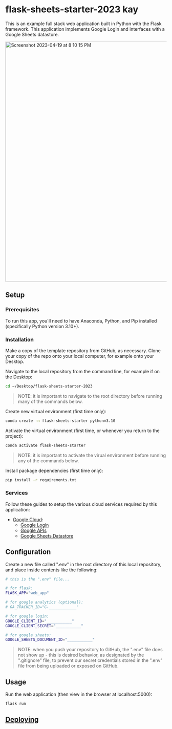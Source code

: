 # flask-sheets-starter-2023 kay

This is an example full stack web application built in Python with the Flask framework. This application implements Google Login and interfaces with a Google Sheets datastore.

<img width="750" alt="Screenshot 2023-04-19 at 8 10 15 PM" src="https://user-images.githubusercontent.com/1328807/233225795-2bac1806-37de-4981-a635-bfef72506ad5.png">

## Setup

### Prerequisites

To run this app, you'll need to have Anaconda, Python, and Pip installed (specifically Python version 3.10+).

### Installation

Make a copy of the template repository from GitHub, as necessary. Clone your copy of the repo onto your local computer, for example onto your Desktop.

Navigate to the local repository from the command line, for example if on the Desktop:

```sh
cd ~/Desktop/flask-sheets-starter-2023
```

> NOTE: it is important to navigate to the root directory before running many of the commands below.


Create new virtual environment (first time only):

```sh
conda create -n flask-sheets-starter python=3.10
```

Activate the virtual environment (first time, or whenever you return to the project):

```sh
conda activate flask-sheets-starter
```

> NOTE: it is important to activate the virual environment before running any of the commands below.

Install package dependencies (first time only):

```sh
pip install -r requirements.txt
```

### Services

Follow these guides to setup the various cloud services required by this application:

  + [Google Cloud](/setup/GOOGLE_CLOUD.md):
    + [Google Login](/setup/GOOGLE_LOGIN.md)
    + [Google APIs](/setup/GOOGLE_APIS.md)
    + [Google Sheets Datastore](/setup/GOOGLE_SHEETS.md)

## Configuration

Create a new file called ".env" in the root directory of this local repository, and place inside contents like the following:

```sh
# this is the ".env" file...

# for flask:
FLASK_APP="web_app"

# for google analytics (optional):
# GA_TRACKER_ID="G-____________"

# for google login:
GOOGLE_CLIENT_ID="___________"
GOOGLE_CLIENT_SECRET="___________"

# for google sheets:
GOOGLE_SHEETS_DOCUMENT_ID="___________"
```

> NOTE: when you push your repository to GitHub, the ".env" file does not show up - this is desired behavior, as designated by the ".gitignore" file, to prevent our secret credentials stored in the ".env" file from being uploaded or exposed on GitHub.

## Usage

Run the web application (then view in the browser at localhost:5000):

```sh
flask run
```


## [Deploying](/setup/RENDER.md)
